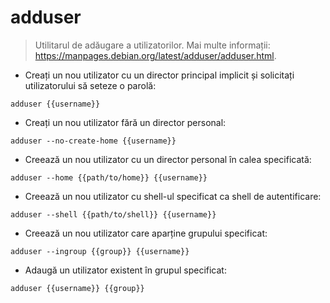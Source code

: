 # adduser

> Utilitarul de adăugare a utilizatorilor.
> Mai multe informații: <https://manpages.debian.org/latest/adduser/adduser.html>.

- Creați un nou utilizator cu un director principal implicit și solicitați utilizatorului să seteze o parolă:

`adduser {{username}}`

- Creați un nou utilizator fără un director personal:

`adduser --no-create-home {{username}}`

- Creează un nou utilizator cu un director personal în calea specificată:

`adduser --home {{path/to/home}} {{username}}`

- Creează un nou utilizator cu shell-ul specificat ca shell de autentificare:

`adduser --shell {{path/to/shell}} {{username}}`

- Creează un nou utilizator care aparține grupului specificat:

`adduser --ingroup {{group}} {{username}}`

- Adaugă un utilizator existent în grupul specificat:

`adduser {{username}} {{group}}`
